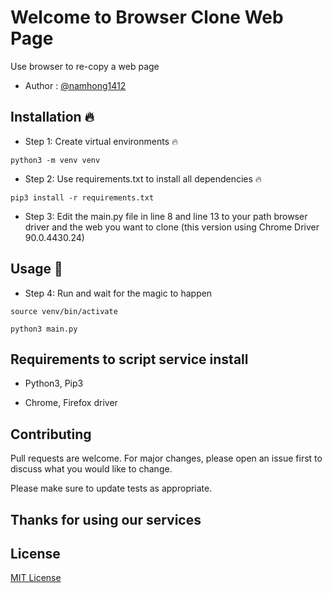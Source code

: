 # Welcome to Browser Clone Web Page

Use browser to re-copy a web page

- Author : [@namhong1412](https://github.com/namhong1412)

## Installation 🔥
- Step 1: Create virtual environments 🔥

`python3 -m venv venv`

- Step 2: Use requirements.txt to install all dependencies 🔥

`pip3 install -r requirements.txt`

- Step 3: Edit the main.py file in line 8 and line 13 to your path browser driver and the web you want to clone (this version using Chrome Driver 90.0.4430.24)

## Usage 🚀
- Step 4: Run and wait for the magic to happen

`source venv/bin/activate`

`python3 main.py`

## Requirements to script service install
- Python3, Pip3

- Chrome, Firefox driver

## Contributing
Pull requests are welcome. For major changes, please open an issue first to discuss what you would like to change.

Please make sure to update tests as appropriate.

## Thanks for using our services

## License
[MIT License](https://choosealicense.com/licenses/mit/)
